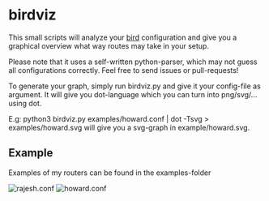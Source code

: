  birdviz
=========

This small scripts will analyze your [bird](http://bird.network.cz/)
configuration and give you a graphical overview what way routes may take in
your setup.

Please note that it uses a self-written python-parser, which may not guess all
configurations correctly. Feel free to send issues or pull-requests!

To generate your graph, simply run birdviz.py and give it your config-file as
argument. It will give you dot-language which you can turn into png/svg/...
using dot.

E.g: python3 birdviz.py examples/howard.conf | dot -Tsvg > examples/howard.svg
will give you a svg-graph in example/howard.svg.

 Example
---------

Examples of my routers can be found in the examples-folder

![rajesh.conf](https://raw.githubusercontent.com/prauscher/birdviz/master/example/rajesh.svg)
![howard.conf](https://raw.githubusercontent.com/prauscher/birdviz/master/example/howard.svg)
